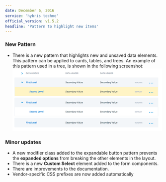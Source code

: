 ```yaml
---
date: December 6, 2016
service: 'hybris techne'
official_version: v1.5.2
headline: 'Pattern to highlight new items'
---
```


### New Pattern
* There is a new pattern that highlights new and unsaved data elements. This pattern can be applied to cards, tables, and trees. An example of this pattern used in a tree, is shown in the following screenshot:
  ![Tree screenshot](img/2016-12-06/tree-highlight.png)

### Minor updates
* A new modifier class added to the expandable button pattern prevents the **expanded options** from breaking the other elements in the layout.
* There is a new **Custom Select** element added to the form components.
* There are improvements to the documentation.
* Vendor-specific CSS prefixes are now added automatically
